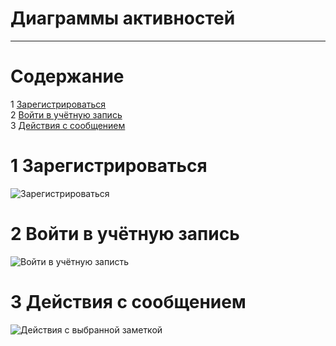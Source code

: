 # Диаграммы активностей
---

# Содержание
1 [Зарегистрироваться](#reg)  
2 [Войти в учётную запись](#login)  
3 [Действия с сообщением ](#work)

<a name="reg"/>

# 1 Зарегистрироваться
![Зарегистрироваться](../Registration.png)

<a name="login"/>

# 2 Войти в учётную запись
![Войти в учётную записть](../Enter.png)

<a name="work"/>

# 3 Действия с сообщением
![Действия с выбранной заметкой](../Message.png)
